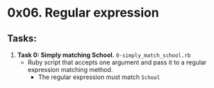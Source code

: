 # 0x06. Regular expression

## Tasks:

1. **Task 0: Simply matching School.** `0-simply_match_school.rb`
   - Ruby script that accepts one argument and pass it to a regular expression matching method.
     - The regular expression must match `School`

